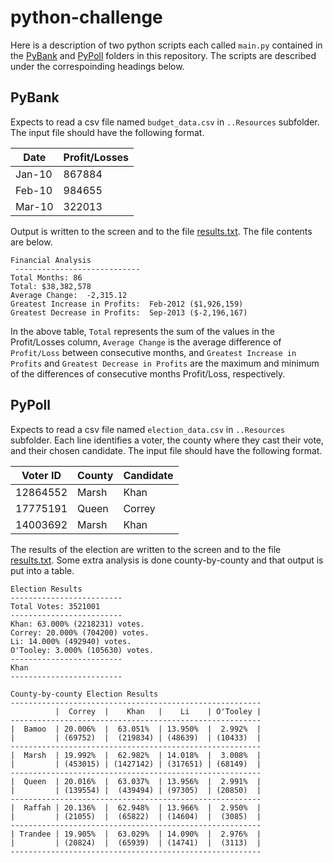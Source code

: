 # python-challenge

Here is a description of two python scripts each called ``main.py`` contained in the [PyBank](PyBank) and [PyPoll](PyPoll) folders in this repository.  The scripts are described under the correspoinding headings below.

## PyBank

Expects to read a csv file named ``budget_data.csv`` in ``..Resources`` subfolder.  The input file should have the following format.

| Date   | Profit/Losses |
|--------|---------------|
| Jan-10 | 867884        |
| Feb-10 | 984655        |
| Mar-10 | 322013        |

Output is written to the screen and to the file [results.txt](PyBank/results.txt).  The file contents are below.

```text
Financial Analysis 
 ----------------------------
Total Months: 86
Total: $38,382,578
Average Change:  -2,315.12
Greatest Increase in Profits:  Feb-2012 ($1,926,159)
Greatest Decrease in Profits:  Sep-2013 ($-2,196,167)
```

In the above table, ``Total`` represents the sum of the values in the Profit/Losses column, ``Average Change`` is the average difference of ``Profit/Loss`` between consecutive months, and ``Greatest Increase in Profits`` and ``Greatest Decrease in Profits`` are the maximum and minimum of the differences of consecutive months Profit/Loss, respectively.

## PyPoll

Expects to read a csv file named ``election_data.csv`` in ``..Resources`` subfolder.  Each line identifies a voter, the county where they cast their vote, and their chosen candidate.  The input file should have the following format.

| Voter ID | County | Candidate |
|----------|--------|-----------|
| 12864552 | Marsh  | Khan      |
| 17775191 | Queen  | Correy    |
| 14003692 | Marsh  | Khan      |

The results of the election are written to the screen and to the file [results.txt](PyPoll/results.txt).  Some extra analysis is done county-by-county and that output is put into a table.

```text
Election Results
-------------------------
Total Votes: 3521001
-------------------------
Khan: 63.000% (2218231) votes.
Correy: 20.000% (704200) votes.
Li: 14.000% (492940) votes.
O'Tooley: 3.000% (105630) votes.
-------------------------
Khan
-------------------------

County-by-county Election Results
--------------------------------------------------------
          |  Correy  |    Khan   |    Li    | O'Tooley |
--------------------------------------------------------
|  Bamoo  | 20.006%  |  63.051%  | 13.950%  |  2.992%  |
|         | (69752)  |  (219834) | (48639)  | (10433)  |
--------------------------------------------------------
|  Marsh  | 19.992%  |  62.982%  | 14.018%  |  3.008%  |
|         | (453015) | (1427142) | (317651) | (68149)  |
--------------------------------------------------------
|  Queen  | 20.016%  |  63.037%  | 13.956%  |  2.991%  |
|         | (139554) |  (439494) | (97305)  | (20850)  |
--------------------------------------------------------
|  Raffah | 20.136%  |  62.948%  | 13.966%  |  2.950%  |
|         | (21055)  |  (65822)  | (14604)  |  (3085)  |
--------------------------------------------------------
| Trandee | 19.905%  |  63.029%  | 14.090%  |  2.976%  |
|         | (20824)  |  (65939)  | (14741)  |  (3113)  |
--------------------------------------------------------
```